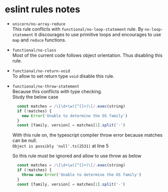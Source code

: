 # eslint rules notes

- `unicorn/no-array-reduce`  
  This rule conflicts with `functional/no-loop-statement` rule. By `no-loop-statement` it discourages to use primitive loops and encourages to use `map` and `reduce` functions.

- `functional/no-class`  
  Most of the current code follows object orientation. Thus disabling this rule.

- `functional/no-return-void`  
  To allow to set return type `void` disable this rule.

- `functional/no-throw-statement`  
  Because this conflicts with type checking.  
  Study the below case

  ```typescript
    const matches = /\[\d+\w([^[]+)\[/.exec(string)
    if (!matches) {
      new Error('Unable to determine the OS family')
    }
    const [family, version] = matches[1].split('-')
  ```

  With this rule on, the typescript compiler throw error because matches can be null.  
  `Object is possibly 'null'.ts(2531)` at line 5

  So this rule must be ignored and allow to use throw as below

  ```typescript
    const matches = /\[\d+\w([^[]+)\[/.exec(string)
    if (!matches) {
      throw new Error('Unable to determine the OS family')
    }
    const [family, version] = matches[1].split('-')
  ```